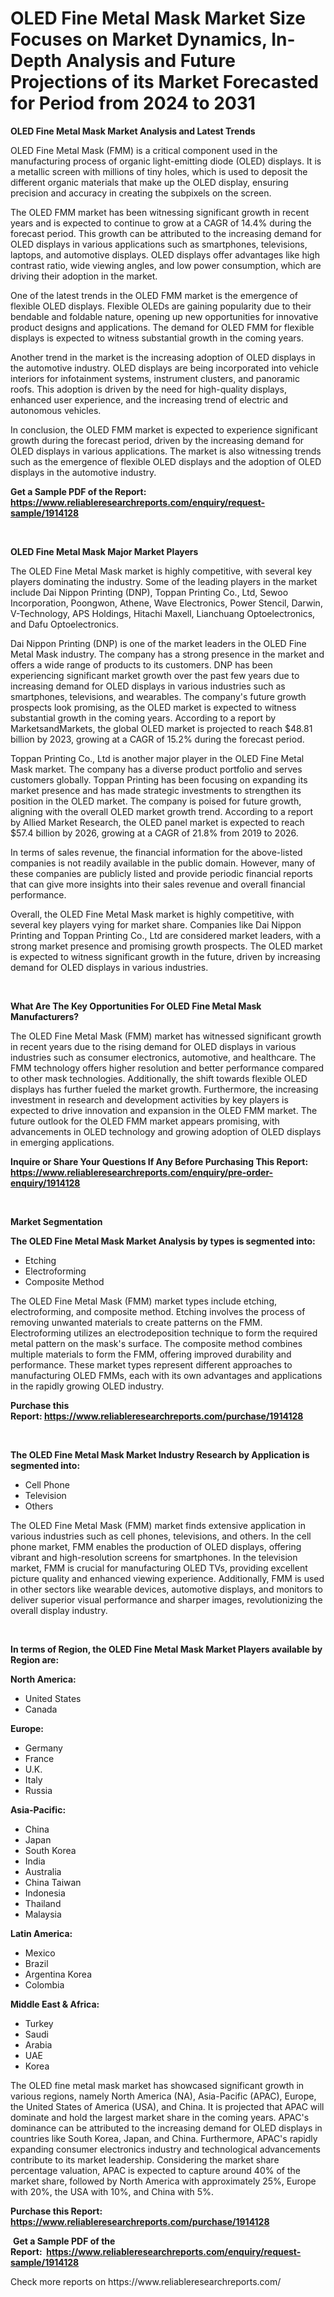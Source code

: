 <p><h1>OLED Fine Metal Mask Market Size Focuses on Market Dynamics, In-Depth Analysis and Future Projections of its Market Forecasted for Period from 2024 to 2031</h1></p><p><strong>OLED Fine Metal Mask Market Analysis and Latest Trends</strong></p>
<p><p>OLED Fine Metal Mask (FMM) is a critical component used in the manufacturing process of organic light-emitting diode (OLED) displays. It is a metallic screen with millions of tiny holes, which is used to deposit the different organic materials that make up the OLED display, ensuring precision and accuracy in creating the subpixels on the screen.</p><p>The OLED FMM market has been witnessing significant growth in recent years and is expected to continue to grow at a CAGR of 14.4% during the forecast period. This growth can be attributed to the increasing demand for OLED displays in various applications such as smartphones, televisions, laptops, and automotive displays. OLED displays offer advantages like high contrast ratio, wide viewing angles, and low power consumption, which are driving their adoption in the market.</p><p>One of the latest trends in the OLED FMM market is the emergence of flexible OLED displays. Flexible OLEDs are gaining popularity due to their bendable and foldable nature, opening up new opportunities for innovative product designs and applications. The demand for OLED FMM for flexible displays is expected to witness substantial growth in the coming years.</p><p>Another trend in the market is the increasing adoption of OLED displays in the automotive industry. OLED displays are being incorporated into vehicle interiors for infotainment systems, instrument clusters, and panoramic roofs. This adoption is driven by the need for high-quality displays, enhanced user experience, and the increasing trend of electric and autonomous vehicles.</p><p>In conclusion, the OLED FMM market is expected to experience significant growth during the forecast period, driven by the increasing demand for OLED displays in various applications. The market is also witnessing trends such as the emergence of flexible OLED displays and the adoption of OLED displays in the automotive industry.</p></p>
<p><strong>Get a Sample PDF of the Report:&nbsp; <a href="https://www.reliableresearchreports.com/enquiry/request-sample/1914128">https://www.reliableresearchreports.com/enquiry/request-sample/1914128</a></strong></p>
<p>&nbsp;</p>
<p><strong>OLED Fine Metal Mask Major Market Players</strong></p>
<p><p>The OLED Fine Metal Mask market is highly competitive, with several key players dominating the industry. Some of the leading players in the market include Dai Nippon Printing (DNP), Toppan Printing Co., Ltd, Sewoo Incorporation, Poongwon, Athene, Wave Electronics, Power Stencil, Darwin, V-Technology, APS Holdings, Hitachi Maxell, Lianchuang Optoelectronics, and Dafu Optoelectronics.</p><p>Dai Nippon Printing (DNP) is one of the market leaders in the OLED Fine Metal Mask industry. The company has a strong presence in the market and offers a wide range of products to its customers. DNP has been experiencing significant market growth over the past few years due to increasing demand for OLED displays in various industries such as smartphones, televisions, and wearables. The company's future growth prospects look promising, as the OLED market is expected to witness substantial growth in the coming years. According to a report by MarketsandMarkets, the global OLED market is projected to reach $48.81 billion by 2023, growing at a CAGR of 15.2% during the forecast period.</p><p>Toppan Printing Co., Ltd is another major player in the OLED Fine Metal Mask market. The company has a diverse product portfolio and serves customers globally. Toppan Printing has been focusing on expanding its market presence and has made strategic investments to strengthen its position in the OLED market. The company is poised for future growth, aligning with the overall OLED market growth trend. According to a report by Allied Market Research, the OLED panel market is expected to reach $57.4 billion by 2026, growing at a CAGR of 21.8% from 2019 to 2026.</p><p>In terms of sales revenue, the financial information for the above-listed companies is not readily available in the public domain. However, many of these companies are publicly listed and provide periodic financial reports that can give more insights into their sales revenue and overall financial performance.</p><p>Overall, the OLED Fine Metal Mask market is highly competitive, with several key players vying for market share. Companies like Dai Nippon Printing and Toppan Printing Co., Ltd are considered market leaders, with a strong market presence and promising growth prospects. The OLED market is expected to witness significant growth in the future, driven by increasing demand for OLED displays in various industries.</p></p>
<p>&nbsp;</p>
<p><strong>What Are The Key Opportunities For OLED Fine Metal Mask Manufacturers?</strong></p>
<p><p>The OLED Fine Metal Mask (FMM) market has witnessed significant growth in recent years due to the rising demand for OLED displays in various industries such as consumer electronics, automotive, and healthcare. The FMM technology offers higher resolution and better performance compared to other mask technologies. Additionally, the shift towards flexible OLED displays has further fueled the market growth. Furthermore, the increasing investment in research and development activities by key players is expected to drive innovation and expansion in the OLED FMM market. The future outlook for the OLED FMM market appears promising, with advancements in OLED technology and growing adoption of OLED displays in emerging applications.</p></p>
<p><strong>Inquire or Share Your Questions If Any Before Purchasing This Report: <a href="https://www.reliableresearchreports.com/enquiry/pre-order-enquiry/1914128">https://www.reliableresearchreports.com/enquiry/pre-order-enquiry/1914128</a></strong></p>
<p>&nbsp;</p>
<p><strong>Market Segmentation</strong></p>
<p><strong>The OLED Fine Metal Mask Market Analysis by types is segmented into:</strong></p>
<p><ul><li>Etching</li><li>Electroforming</li><li>Composite Method</li></ul></p>
<p><p>The OLED Fine Metal Mask (FMM) market types include etching, electroforming, and composite method. Etching involves the process of removing unwanted materials to create patterns on the FMM. Electroforming utilizes an electrodeposition technique to form the required metal pattern on the mask's surface. The composite method combines multiple materials to form the FMM, offering improved durability and performance. These market types represent different approaches to manufacturing OLED FMMs, each with its own advantages and applications in the rapidly growing OLED industry.</p></p>
<p><strong>Purchase this Report:&nbsp;<a href="https://www.reliableresearchreports.com/purchase/1914128">https://www.reliableresearchreports.com/purchase/1914128</a></strong></p>
<p>&nbsp;</p>
<p><strong>The OLED Fine Metal Mask Market Industry Research by Application is segmented into:</strong></p>
<p><ul><li>Cell Phone</li><li>Television</li><li>Others</li></ul></p>
<p><p>The OLED Fine Metal Mask (FMM) market finds extensive application in various industries such as cell phones, televisions, and others. In the cell phone market, FMM enables the production of OLED displays, offering vibrant and high-resolution screens for smartphones. In the television market, FMM is crucial for manufacturing OLED TVs, providing excellent picture quality and enhanced viewing experience. Additionally, FMM is used in other sectors like wearable devices, automotive displays, and monitors to deliver superior visual performance and sharper images, revolutionizing the overall display industry.</p></p>
<p>&nbsp;</p>
<p><strong>In terms of Region, the OLED Fine Metal Mask Market Players available by Region are:</strong></p>
<p>
    <p> <strong> North America: </strong>
        <ul>
            <li>United States</li>
            <li>Canada</li>
        </ul>
        </p> 
    <p> <strong> Europe: </strong>
        <ul>
            <li>Germany</li>
            <li>France</li>
            <li>U.K.</li>
            <li>Italy</li>
            <li>Russia</li>
        </ul>
        </p> 
    <p> <strong> Asia-Pacific: </strong>
        <ul>
            <li>China</li>
            <li>Japan</li>
            <li>South Korea</li>
            <li>India</li>
            <li>Australia</li>
            <li>China Taiwan</li>
            <li>Indonesia</li>
            <li>Thailand</li>
            <li>Malaysia</li>
        </ul>
        </p> 
    <p> <strong> Latin America: </strong>
        <ul>
            <li>Mexico</li>
            <li>Brazil</li>
            <li>Argentina Korea</li>
            <li>Colombia</li>
        </ul>
        </p> 
    <p> <strong> Middle East & Africa: </strong>
        <ul>
            <li>Turkey</li>
            <li>Saudi</li>
            <li>Arabia</li>
            <li>UAE</li>
            <li>Korea</li>
        </ul>
    </p>
    </p>
<p><p>The OLED fine metal mask market has showcased significant growth in various regions, namely North America (NA), Asia-Pacific (APAC), Europe, the United States of America (USA), and China. It is projected that APAC will dominate and hold the largest market share in the coming years. APAC's dominance can be attributed to the increasing demand for OLED displays in countries like South Korea, Japan, and China. Furthermore, APAC's rapidly expanding consumer electronics industry and technological advancements contribute to its market leadership. Considering the market share percentage valuation, APAC is expected to capture around 40% of the market share, followed by North America with approximately 25%, Europe with 20%, the USA with 10%, and China with 5%.</p></p>
<p><strong>Purchase this Report: <a href="https://www.reliableresearchreports.com/purchase/1914128">https://www.reliableresearchreports.com/purchase/1914128</a></strong></p>
<p>&nbsp;<strong>Get a Sample PDF of the Report:&nbsp;&nbsp;<a href="https://www.reliableresearchreports.com/enquiry/request-sample/1914128">https://www.reliableresearchreports.com/enquiry/request-sample/1914128</a></strong></p>
<p><strong></strong></p>
<p>Check more reports on https://www.reliableresearchreports.com/</p>